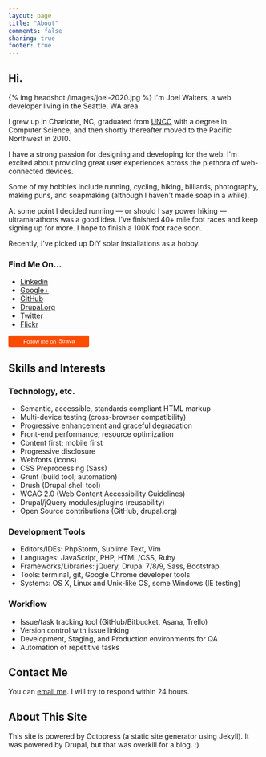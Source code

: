 ```yaml
---
layout: page
title: "About"
comments: false
sharing: true
footer: true
---
```


## Hi.

{% img headshot /images/joel-2020.jpg %} I'm Joel Walters, a web developer living in the Seattle, WA area.

I grew up in Charlotte, NC, graduated from [UNCC](http://www.uncc.edu) with a degree in Computer Science, and then shortly thereafter moved to the Pacific Northwest in 2010.

I have a strong passion for designing and developing for the web. I'm excited about providing great user experiences across the plethora of web-connected devices.

Some of my hobbies include running, cycling, hiking, billiards, photography, making puns, and soapmaking (although I haven't made soap in a while).

At some point I decided running — or should I say power hiking — ultramarathons was a good idea. I've finished 40+ mile foot races and keep signing up for more. I hope to finish a 100K foot race soon.

Recently, I've picked up DIY solar installations as a hobby.

### Find Me On...

* [Linkedin](http://www.linkedin.com/in/jtwal)
* [Google+](https://plus.google.com/+JoelWalters)
* [GitHub](https://github.com/jtwalters)
* [Drupal.org](https://drupal.org/user/1052318)
* [Twitter](https://twitter.com/_jtw)
* [Flickr](http://www.flickr.com/photos/jtw84)

<a style="display:inline-block;background-color:#FC4C02;color:#fff;padding:5px 10px 5px 30px;font-size:11px;font-family:Helvetica, Arial, sans-serif;white-space:nowrap;text-decoration:none;background-repeat:no-repeat;background-position:10px center;border-radius:3px;background-image:url('http://badges.strava.com/logo-strava-echelon.png')" href='http://strava.com/athletes/6268298' target="_clean">
Follow me on
<img src='http://badges.strava.com/logo-strava.png' alt='Strava' style='margin-left:2px;vertical-align:text-bottom' height=13 width=51 />
</a>

## Skills and Interests

### Technology, etc.

- Semantic, accessible, standards compliant HTML markup
- Multi-device testing (cross-browser compatibility)
- Progressive enhancement and graceful degradation
- Front-end performance; resource optimization
- Content first; mobile first
- Progressive disclosure
- Webfonts (icons)
- CSS Preprocessing (Sass)
- Grunt (build tool; automation)
- Drush (Drupal shell tool)
- WCAG 2.0 (Web Content Accessibility Guidelines)
- Drupal/jQuery modules/plugins (reusability)
- Open Source contributions (GitHub, drupal.org)

### Development Tools

- Editors/IDEs: PhpStorm, Sublime Text, Vim
- Languages: JavaScript, PHP, HTML/CSS, Ruby
- Frameworks/Libraries: jQuery, Drupal 7/8/9, Sass, Bootstrap
- Tools: terminal, git, Google Chrome developer tools
- Systems: OS X, Linux and Unix-like OS, some Windows (IE testing)

### Workflow

- Issue/task tracking tool (GitHub/Bitbucket, Asana, Trello)
- Version control with issue linking
- Development, Staging, and Production environments for QA
- Automation of repetitive tasks

## Contact Me

You can <a target="_blank" href="http://www.google.com/recaptcha/mailhide/d?k=01ltd986N2a6qrD_bono1HAA==&c=ppDYSR5dJirogWZGamibOg1rGgc3C3wSCg5He0AMGmY=">email me</a>. I will try to respond within 24 hours.

## About This Site

This site is powered by Octopress (a static site generator using Jekyll). It was powered by Drupal, but that was overkill for a blog. :)
